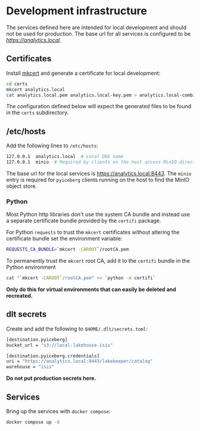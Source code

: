 # Development infrastructure

The services defined here are intended for local development and should not be used for production.
The base url for all services is configured to be *https://analytics.local*.

## Certificates

Install [mkcert](https://github.com/FiloSottile/mkcert?tab=readme-ov-file#installation) and
generate a certificate for local development:

```sh
cd certs
mkcert analytics.local
cat analytics.local.pem analytics.local-key.pem > analytics.local-combined.pem
```

The configuration defined below will expect the generated files to be found in the `certs` subdirectory.

## /etc/hosts

Add the following lines to `/etc/hosts`:

```sh
127.0.0.1  analytics.local  # Local DNS name
127.0.0.1  minio  # Required by clients on the host access MinIO directly
```

The base url for the local services is https://analytics.local:8443. The `minio` entry is required
for `pyiceberg` clients running on the host to find the MinIO object store.

### Python

Most Python http libraries don't use the system CA bundle and instead use a separate certificate
bundle provided by the `certifi` package.

For Python `requests` to trust the `mkcert` certificates without altering the certificate bundle
set the environment variable:

```sh
REQUESTS_CA_BUNDLE=`mkcert -CAROOT`/rootCA.pem
```

To permanently trust the `mkcert` root CA, add it to the `certifi` bundle in the Python environment

```sh
cat "`mkcert -CAROOT`/rootCA.pem" >> `python -m certifi`
```

**Only do this for virtual environments that can easily be deleted and recreated.**

## dlt secrets

Create and add the following to `$HOME/.dlt/secrets.toml`:

```sh
[destination.pyiceberg]
bucket_url = "s3://local-lakehouse-isis"

[destination.pyiceberg.credentials]
uri = "https://analytics.local:8443/lakekeeper/catalog"
warehouse = "isis"
```

**Do not put production secrets here.**

## Services

Bring up the services with `docker compose`:

```sh
docker compose up -d
```
